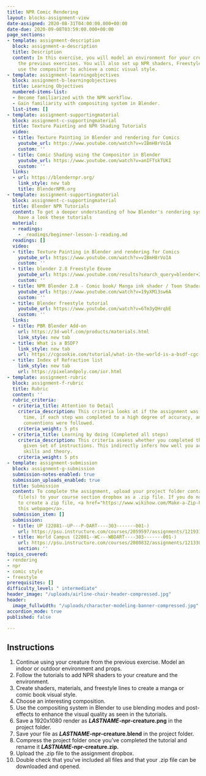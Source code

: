 ```yaml
---
title: NPR Comic Rendering
layout: blocks-assignment-view
date-assigned: 2020-08-31T04:00:00.000+00:00
date-due: 2020-09-08T03:59:00.000+00:00
page_sections:
- template: assignment-description
  block: assignment-a-description
  title: Description
  content: In this exercise, you will model an environment for your creature from
    the previous exercises. You will also set up NPR shaders, Freestyle lines, and
    use the compositor to achieve a comic visual style.
- template: assignment-learningobjectives
  block: assignment-b-learningobjectives
  title: Learning Objectives
  numbered-items-list:
  - Become familiarized with the NPR workflow.
  - Gain familiarity with compositing system in Blender.
  list-item: []
- template: assignment-supportingmaterial
  block: assignment-c-supportingmaterial
  title: Texture Painting and NPR Shading Tutorials
  video:
  - title: Texture Painting in Blender and rendering for Comics
    youtube_url: https://www.youtube.com/watch?v=vIBmH8rVoIA
    custom: ''
  - title: Comic Shading using the Compositor in Blender
    youtube_url: https://www.youtube.com/watch?v=anIFTskTUKI
    custom: ''
  links:
  - url: https://blendernpr.org/
    link_style: new tab
    title: BlenderNPR.org
- template: assignment-supportingmaterial
  block: assignment-c-supportingmaterial
  title: Blender NPR Tutorials
  content: To get a deeper understanding of how Blender's rendering system works,
    have a look these tutorials
  material:
  - readings:
    - _readings/beginner-lesson-1-reading.md
  readings: []
  video:
  - title: Texture Painting in Blender and rendering for Comics
    youtube_url: https://www.youtube.com/watch?v=vIBmH8rVoIA
    custom: ''
  - title: blender 2.8 Freestyle Eevee
    youtube_url: https://www.youtube.com/results?search_query=blender+2.8+freestyle+eevee
    custom: ''
  - title: NPR Blender 2.8 - Comic book/ Manga ink shader / Toon Shader
    youtube_url: https://www.youtube.com/watch?v=19yXM13sw6A
    custom: ''
  - title: Blender freestyle tutorial
    youtube_url: https://www.youtube.com/watch?v=6Tm3yQHrqbE
    custom: ''
  links:
  - title: PBR Blender Add-on
    url: https://3d-wolf.com/products/materials.html
    link_style: new tab
  - title: What is a BSDF?
    link_style: new tab
    url: https://cgcookie.com/tutorial/what-in-the-world-is-a-bsdf-cgc-weekly-16
  - title: Index of Refraction list
    link_style: new tab
    url: https://pixelandpoly.com/ior.html
- template: assignment-rubric
  block: assignment-f-rubric
  title: Rubric
  content: ''
  rubric_criteria:
  - criteria_title: Attention to Detail
    criteria_description: This criteria looks at if the assignment was submitted on
      time, if each step was completed to a high degree of accuracy, and if file naming
      conventions were followed.
    criteria_weight: 5 pts
  - criteria_title: Learning by doing (Completed all steps)
    criteria_description: This criteria assess whether you completed the assignment's
      given set of instructions. This indirectly infers how well you acquired foundational
      skills and theory.
    criteria_weight: 5 pts
- template: assignment-submission
  block: assignment-g-submission
  submission-notes-enabled: true
  submission_uploads_enabled: true
  title: Submission
  content: To complete the assignment, upload your project folder containing your
    file(s) to your course section dropbox as a .zip file. If you do not know how
    to create a zip file, <a href="https://www.wikihow.com/Make-a-Zip-File" title="">see
    this webpage</a>.
  submission_item: []
  submission:
  - title: UP (22081--UP---P-DART----303-------001-)
    url: https://psu.instructure.com/courses/2059597/assignments/12193174
  - title: World Campus (22081--WC---WBDART----303-------001-)
    url: https://psu.instructure.com/courses/2080832/assignments/12133052
    section: ''
topics_covered:
- rendering
- npr
- comic style
- freestyle
prerequisites: []
difficulty_level: " intermediate"
header_image: "/uploads/airline-chair-header-compressed.jpg"
header:
  image_fullwidth: "/uploads/character-modeling-banner-compressed.jpg"
accordion_mode: true
published: false

---
```

## Instructions

 1. Continue using your creature from the previous exercise. Model an indoor or outdoor environment and props.
 2. Follow the tutorials to add NPR shaders to your creature and the environment.
 3. Create shaders, materials, and freestyle lines to create a manga or comic book visual style.
 4. Choose an interesting composition.
 5. Use the compositing system in Blender to use blending modes and post-effects to enhance the visual quality as seen in the tutorials.
 6. Save a 1920x1080 render as **_LASTNAME_-npr-creature.png** in the project folder.
 7. Save your file as **_LASTNAME_-npr-creature.blend** in the project folder.
 8. Compress the project folder once you’ve completed the tutorial and rename it **_LASTNAME_-npr-creature.zip.**
 9. Upload the .zip file to the assignment dropbox.
10. Double check that you've included all files and that your .zip file can be downloaded and opened.